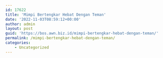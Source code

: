 ```yaml
---
id: 17622
title: 'Mimpi Bertengkar Hebat Dengan Teman'
date: '2022-11-03T08:59:12+00:00'
author: admin
layout: post
guid: 'https://bos.awn.biz.id/mimpi-bertengkar-hebat-dengan-teman/'
permalink: /mimpi-bertengkar-hebat-dengan-teman/
categories:
    - Uncategorized
---
```


